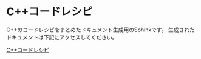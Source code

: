 # C++コードレシピ

C++のコードレシピをまとめたドキュメント生成用のSphinxです。
生成されたドキュメントは下記にアクセスしてください。

[C++コードレシピ](http://rinatz.github.io/CppCodeRecipe/)
